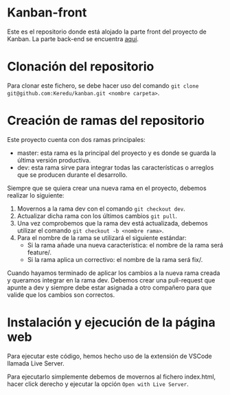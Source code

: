 # Kanban-front

Este es el repositorio donde está alojado la parte front del proyecto de Kanban. La parte back-end se encuentra [aquí](https://github.com/Keredu/kanban).

# Clonación del repositorio

Para clonar este fichero, se debe hacer uso del comando `git clone git@github.com:Keredu/kanban.git <nombre carpeta>`.

# Creación de ramas del repositorio

Este proyecto cuenta con dos ramas principales:

- master: esta rama es la principal del proyecto y es donde se guarda la última versión productiva.
- dev: esta rama sirve para integrar todas las características o arreglos que se producen durante el desarrollo.

Siempre que se quiera crear una nueva rama en el proyecto, debemos realizar lo siguiente:

1. Movernos a la rama dev con el comando `git checkout dev`.
2. Actualizar dicha rama con los últimos cambios `git pull`.
3. Una vez comprobemos que la rama dev está actualizada, debemos utilizar el comando `git checkout -b <nombre rama>`.
4. Para el nombre de la rama se utilizará el siguiente estándar:
    - Si la rama añade una nueva característica: el nombre de la rama será feature/<nombre caracteristica>.
    - Si la rama aplica un correctivo: el nombre de la rama será fix/<nombre correctivo>.

Cuando hayamos terminado de aplicar los cambios a la nueva rama creada y queramos integrar en la rama dev. Debemos crear una pull-request que apunte a dev y siempre debe estar asignada a otro compañero para que valide que los cambios son correctos.

# Instalación y ejecución de la página web

Para ejecutar este código, hemos hecho uso de la extensión de VSCode llamada Live Server.

Para ejecutarlo simplemente debemos de movernos al fichero index.html, hacer click derecho y ejecutar la opción `Open with Live Server`.






